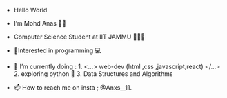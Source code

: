 - Hello World

- I’m Mohd Anas 👦🏻

- Computer Science Student at IIT JAMMU 👦🏻‍💻

- 👀Interested in programming 💻 

- 🌱 I’m currently doing : 
                                1. <...> web-dev (html ,css ,javascript,react) </...>
                                2. exploring python 🐍
                                3. Data Structures and Algorithms
                                
- 📫 How to reach me on insta ; @Anxs__11.

